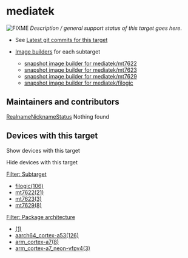# mediatek

![FIXME](/lib/images/smileys/fixme.svg) *Description / general support status of this target goes here.*

- See [Latest git commits for this target](https://git.openwrt.org/?p=openwrt%2Fopenwrt.git&a=search&h=HEAD&st=commit&s=mediatek%3A "https://git.openwrt.org/?p=openwrt/openwrt.git&a=search&h=HEAD&st=commit&s=mediatek:")
- [Image builders](/docs/guide-user/additional-software/imagebuilder "docs:guide-user:additional-software:imagebuilder") for each subtarget
  
  - [snapshot image builder for mediatek/mt7622](https://downloads.openwrt.org/snapshots/targets/mediatek/mt7622/openwrt-imagebuilder-mediatek-mt7622.Linux-x86_64.tar.xz "https://downloads.openwrt.org/snapshots/targets/mediatek/mt7622/openwrt-imagebuilder-mediatek-mt7622.Linux-x86_64.tar.xz")
  - [snapshot image builder for mediatek/mt7623](https://downloads.openwrt.org/snapshots/targets/mediatek/mt7623/openwrt-imagebuilder-mediatek-mt7623.Linux-x86_64.tar.xz "https://downloads.openwrt.org/snapshots/targets/mediatek/mt7623/openwrt-imagebuilder-mediatek-mt7623.Linux-x86_64.tar.xz")
  - [snapshot image builder for mediatek/mt7629](https://downloads.openwrt.org/snapshots/targets/mediatek/mt7629/openwrt-imagebuilder-mediatek-mt7629.Linux-x86_64.tar.xz "https://downloads.openwrt.org/snapshots/targets/mediatek/mt7629/openwrt-imagebuilder-mediatek-mt7629.Linux-x86_64.tar.xz")
  - [snapshot image builder for mediatek/filogic](https://downloads.openwrt.org/snapshots/targets/mediatek/filogic/openwrt-imagebuilder-mediatek-filogic.Linux-x86_64.tar.xz "https://downloads.openwrt.org/snapshots/targets/mediatek/filogic/openwrt-imagebuilder-mediatek-filogic.Linux-x86_64.tar.xz")

## Maintainers and contributors

[Realname](/docs/techref/targets/mediatek?datasrt=realname "Sort by this column")[Nickname](/docs/techref/targets/mediatek?datasrt=nickname "Sort by this column")[Status](/docs/techref/targets/mediatek?datasrt=status "Sort by this column") Nothing found

## Devices with this target

Show devices with this target

Hide devices with this target

[Filter: Subtarget](#folded_feff5ec76ee325c08497d270e8e06d5a_1)

- [filogic(106)](/docs/techref/targets/mediatek?dataflt%5B0%5D=subtarget_%3Dfilogic "Show pages matching 'filogic'")
- [mt7622(21)](/docs/techref/targets/mediatek?dataflt%5B0%5D=subtarget_%3Dmt7622 "Show pages matching 'mt7622'")
- [mt7623(3)](/docs/techref/targets/mediatek?dataflt%5B0%5D=subtarget_%3Dmt7623 "Show pages matching 'mt7623'")
- [mt7629(8)](/docs/techref/targets/mediatek?dataflt%5B0%5D=subtarget_%3Dmt7629 "Show pages matching 'mt7629'")

[Filter: Package architecture](#folded_feff5ec76ee325c08497d270e8e06d5a_2)

- [(1)](/docs/techref/targets/mediatek?dataflt%5B0%5D=package%20architecture_%3D "Show pages matching ''")
- [aarch64\_cortex-a53(126)](/docs/techref/targets/mediatek?dataflt%5B0%5D=package%20architecture_%3Daarch64_cortex-a53 "Show pages matching 'aarch64_cortex-a53'")
- [arm\_cortex-a7(8)](/docs/techref/targets/mediatek?dataflt%5B0%5D=package%20architecture_%3Darm_cortex-a7 "Show pages matching 'arm_cortex-a7'")
- [arm\_cortex-a7\_neon-vfpv4(3)](/docs/techref/targets/mediatek?dataflt%5B0%5D=package%20architecture_%3Darm_cortex-a7_neon-vfpv4 "Show pages matching 'arm_cortex-a7_neon-vfpv4'")

